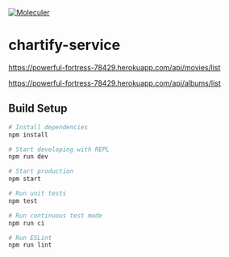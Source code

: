 [![Moleculer](https://img.shields.io/badge/Powered%20by-Moleculer-green.svg?colorB=0e83cd)](https://moleculer.services)

# chartify-service

https://powerful-fortress-78429.herokuapp.com/api/movies/list

https://powerful-fortress-78429.herokuapp.com/api/albums/list

## Build Setup

``` bash
# Install dependencies
npm install

# Start developing with REPL
npm run dev

# Start production
npm start

# Run unit tests
npm test

# Run continuous test mode
npm run ci

# Run ESLint
npm run lint
```

